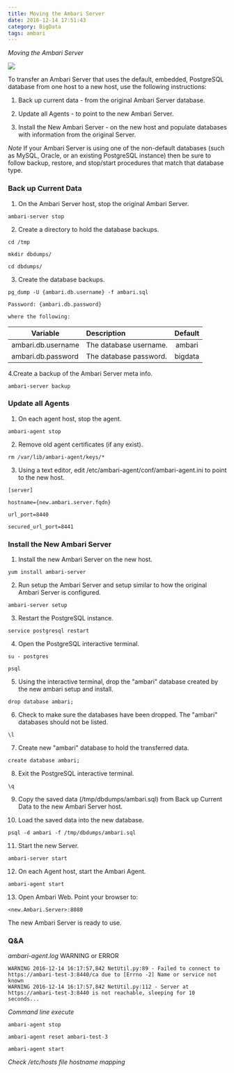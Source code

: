 ```yaml
---
title: Moving the Ambari Server
date: 2016-12-14 17:51:43
category: BigData
tags: ambari
---
```

*Moving the Ambari Server*

![](https://www.itweet.cn/screenshots/Ambari-Server-Move.png)

To transfer an Ambari Server that uses the default, embedded, PostgreSQL database from one host to a new host, use the following instructions:

1. Back up current data - from the original Ambari Server database.

2. Update all Agents - to point to the new Ambari Server.

3. Install the New Ambari Server - on the new host and populate databases with information from the original Server.

*Note* If your Ambari Server is using one of the non-default databases (such as MySQL, Oracle, or an existing PostgreSQL instance) then be sure to follow backup, restore, and stop/start procedures that match that database type.

### Back up Current Data
1. On the Ambari Server host, stop the original Ambari Server.

```
ambari-server stop
```

2. Create a directory to hold the database backups.

```
cd /tmp

mkdir dbdumps/

cd dbdumps/
```

3. Create the database backups.

```
pg_dump -U {ambari.db.username} -f ambari.sql

Password: {ambari.db.password}

where the following:
```

|Variable|Description|Default|
|---|:---|:---:|
|ambari.db.username|The database username.|ambari|
|ambari.db.password|The database password.|bigdata|

4.Create a backup of the Ambari Server meta info.

```
ambari-server backup
```

### Update all Agents

1. On each agent host, stop the agent.

```
ambari-agent stop
```

2. Remove old agent certificates (if any exist).

```
rm /var/lib/ambari-agent/keys/*
```

3. Using a text editor, edit /etc/ambari-agent/conf/ambari-agent.ini to point to the new host.

```
[server]

hostname={new.ambari.server.fqdn}

url_port=8440

secured_url_port=8441
```

### Install the New Ambari Server

1. Install the new Ambari Server on the new host.

```
yum install ambari-server
```

2. Run setup the Ambari Server and setup similar to how the original Ambari Server is configured.

```
ambari-server setup
```

3. Restart the PostgreSQL instance.

```
service postgresql restart
```

4. Open the PostgreSQL interactive terminal.

```
su - postgres

psql
```

5. Using the interactive terminal, drop the "ambari" database created by the new ambari setup and install.

```
drop database ambari;
```

6. Check to make sure the databases have been dropped. The "ambari" databases should not be listed.

```
\l
```

7. Create new "ambari" database to hold the transferred data.

```
create database ambari;
```

8. Exit the PostgreSQL interactive terminal.

```
\q
```

9. Copy the saved data (/tmp/dbdumps/ambari.sql) from Back up Current Data to the new Ambari Server host.

10. Load the saved data into the new database.

```
psql -d ambari -f /tmp/dbdumps/ambari.sql
```

11. Start the new Server.

```
ambari-server start
```

12. On each Agent host, start the Ambari Agent.

```
ambari-agent start
```

13. Open Ambari Web. Point your browser to:

```
<new.Ambari.Server>:8080
```

The new Ambari Server is ready to use.

### Q&A

*ambari-agent.log* WARNING or ERROR

```
WARNING 2016-12-14 16:17:57,842 NetUtil.py:89 - Failed to connect to https://ambari-test-3:8440/ca due to [Errno -2] Name or service not known
WARNING 2016-12-14 16:17:57,842 NetUtil.py:112 - Server at https://ambari-test-3:8440 is not reachable, sleeping for 10 seconds...
```

*Command line execute*

```
ambari-agent stop

ambari-agent reset ambari-test-3

ambari-agent start
```

*Check /etc/hosts file hostname mapping*


